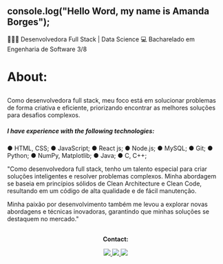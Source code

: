 ## console.log("Hello Word, my name is Amanda Borges");

👨🏻‍💻 Desenvolvedora Full Stack | Data Science
💻 Bacharelado em Engenharia de Software 3/8

<h1> About: </h1>

##

<p> Como desenvolvedora full stack, meu foco está em solucionar problemas de forma criativa e eficiente, priorizando encontrar as melhores soluções para desafios complexos. </p>
  <h5> I have experience with the following technologies: </h5>
  
  ● HTML, CSS;
  ● JavaScript;
  ● React js;
  ● Node.js;
  ● MySQL;
  ● Git;
  ● Python;
  ● NumPy, Matplotlib;
  ● Java;
  ● C, C++;
  
  <p>"Como desenvolvedora full stack, tenho um talento especial para criar soluções inteligentes e resolver problemas complexos. Minha abordagem se baseia em princípios sólidos de Clean Architecture e Clean Code, resultando em um código de alta qualidade e de fácil manutenção. </p>
  <p>Minha paixão por desenvolvimento também me levou a explorar novas abordagens e técnicas inovadoras, garantindo que minhas soluções se destaquem no mercado."</>
  
   ##
  <p align="center"><strong> Contact: </strong></p>
    
  <div align="center" > 
  <a href="https://www.instagram.com/amandadecassiaborges/" alt="INSTAGRAM">
  <img src="https://img.shields.io/badge/-Instagram-%23E4405F?style=for-the-badge&logo=Instagram&logoColor=ffffff&link=https://www.instagram.com/amandadecassiaborges"/>
  </a>
  
  
  <a href="mailto:amandaborgeses@gmail.com" alt="EMAIL"> 
  <img src="https://img.shields.io/badge/-Gmail-%23333?style=for-the-badge&logo=gmail&logoColor=white"/>
  </a>
    
  <a href="https://www.linkedin.com/in/amandadecassiaborges" alt="LINKEDIN">
  <img src="https://img.shields.io/badge/-Linkedin-%230077B5?style=for-the-badge&logo=Linkedin&logoColor=ffffff&link=https://www.linkedin.com/in/amandadecassiaborges"/>
  </a>
 
  </div>

